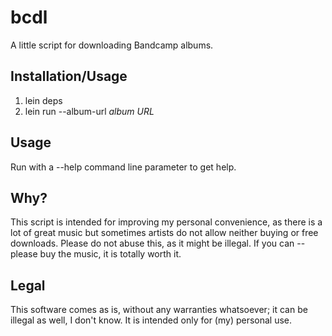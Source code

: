 bcdl
====

A little script for downloading Bandcamp albums. 

Installation/Usage
------------------

1. lein deps
2. lein run --album-url *album URL*

Usage
-----

Run with a --help command line parameter to get help.

Why?
----

This script is intended for improving my personal convenience, as there is a lot of great music but sometimes artists do not allow neither buying or free downloads. 
Please do not abuse this, as it might be illegal. If you can -- please buy the music, it is totally worth it.

Legal
-----

This software comes as is, without any warranties whatsoever; it can be illegal as well, I don't know. It is intended only for (my) personal use.